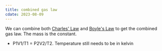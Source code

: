```yaml
---
title: combined gas law
cdate: 2023-08-09
---
```


We can combine both [Charles' Law](/notes/charles-law) and [Boyle's Law](/notes/boyles-law) to get the combined gas law. The mass is the constant.
- P1V1/T1 = P2V2/T2. Temperature still needs to be in kelvin
